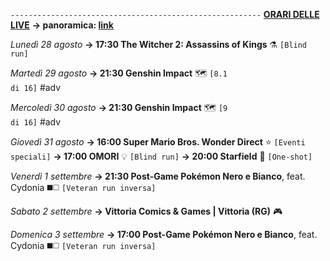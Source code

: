 <code>--------------------------------------------------------</code>
<b><u>ORARI DELLE LIVE</u></b>
<b>→ panoramica: <a href="https://trello.com/b/iKwdSGf3/sabaku">link</a></b>

<i>Lunedì 28 agosto</i>
<b>→ 17:30 The Witcher 2: Assassins of Kings</b> ⚗️ <code>[Blind run]</code>

<i>Martedì 29 agosto</i>
<b>→ 21:30 Genshin Impact</b> 🗺️ <code>[8.1 di 16]</code> #adv

<i>Mercoledì 30 agosto</i>
<b>→ 21:30 Genshin Impact</b> 🗺️ <code>[9 di 16]</code> #adv

<i>Giovedì 31 agosto</i>
<b>→ 16:00 Super Mario Bros. Wonder Direct</b> ⭐ <code>[Eventi speciali]</code>
<b>→ 17:00 OMORI</b> 💡 <code>[Blind run]</code>
<b>→ 20:00 Starfield</b> 🌠 <code>[One-shot]</code> 

<i>Venerdì 1 settembre</i>
<b>→ 21:30 Post-Game Pokémon Nero e Bianco</b>, feat. Cydonia ◼️◻️ <code>[Veteran run inversa]</code>

<i>Sabato 2 settembre</i>
<b>→ Vittoria Comics & Games | Vittoria (RG)</b> 🎮

<i>Domenica 3 settembre</i>
<b>→ 17:00 Post-Game Pokémon Nero e Bianco</b>, feat. Cydonia ◼️◻️ <code>[Veteran run inversa]</code>
